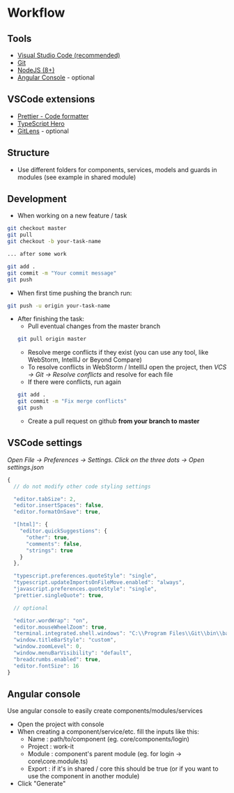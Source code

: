 # Workflow

## Tools

- [Visual Studio Code (recommended)](https://code.visualstudio.com/)
- [Git](https://git-scm.com/)
- [NodeJS (8+)](https://nodejs.org/en/)
- [Angular Console](https://angularconsole.com/) - optional

## VSCode extensions

- [Prettier - Code formatter](https://marketplace.visualstudio.com/items?itemName=esbenp.prettier-vscode)
- [TypeScript Hero](https://marketplace.visualstudio.com/items?itemName=rbbit.typescript-hero)
- [GitLens](https://marketplace.visualstudio.com/items?itemName=eamodio.gitlens) - optional

## Structure

- Use different folders for components, services, models and guards in modules (see example in shared module)

## Development

- When working on a new feature / task

```sh
git checkout master
git pull
git checkout -b your-task-name

... after some work

git add .
git commit -m "Your commit message"
git push
```

- When first time pushing the branch run:

```sh
git push -u origin your-task-name
```

- After finishing the task:
  - Pull eventual changes from the master branch
  ```sh
  git pull origin master
  ```
  - Resolve merge conflicts if they exist (you can use any tool, like WebStorm, IntellIJ or Beyond Compare)
  - To resolve conflicts in WebStorm / IntellIJ open the project, then _VCS -> Git -> Resolve conflicts_ and resolve for each file
  - If there were conflicts, run again
  ```sh
  git add .
  git commit -m "Fix merge conflicts"
  git push
  ```
  - Create a pull request on github **from your branch to master**

## VSCode settings

_Open File -> Preferences -> Settings. Click on the three dots -> Open settings.json_

```js
{
  // do not modify other code styling settings

  "editor.tabSize": 2,
  "editor.insertSpaces": false,
  "editor.formatOnSave": true,

  "[html]": {
    "editor.quickSuggestions": {
      "other": true,
      "comments": false,
      "strings": true
    }
  },

  "typescript.preferences.quoteStyle": "single",
  "typescript.updateImportsOnFileMove.enabled": "always",
  "javascript.preferences.quoteStyle": "single",
  "prettier.singleQuote": true,

  // optional

  "editor.wordWrap": "on",
  "editor.mouseWheelZoom": true,
  "terminal.integrated.shell.windows": "C:\\Program Files\\Git\\bin\\bash.exe",
  "window.titleBarStyle": "custom",
  "window.zoomLevel": 0,
  "window.menuBarVisibility": "default",
  "breadcrumbs.enabled": true,
  "editor.fontSize": 16
}
```

## Angular console

Use angular console to easily create components/modules/services

- Open the project with console
- When creating a component/service/etc. fill the inputs like this:
  - Name : path/to/component (eg. core/components/login)
  - Project : work-it
  - Module : component's parent module (eg. for login -> core\core.module.ts)
  - Export : if it's in shared / core this should be true (or if you want to use the component in another module)
- Click "Generate"
